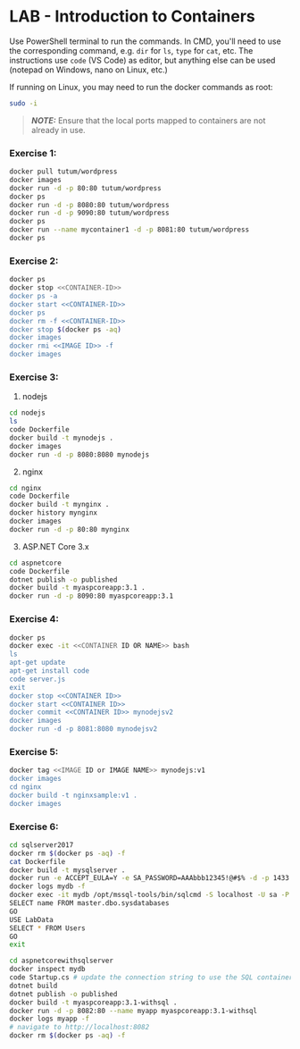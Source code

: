 # LAB - Introduction to Containers

Use PowerShell terminal to run the commands.
In CMD, you'll need to use the corresponding command, e.g. `dir` for `ls`, `type` for `cat`, etc.
The instructions use `code` (VS Code) as editor, but anything else can be used (notepad on Windows, nano on Linux, etc.) 

If running on Linux, you may need to run the docker commands as root:

``` bash
sudo -i
```

> **_NOTE:_** Ensure that the local ports mapped to containers are not already in use.

### Exercise 1:

``` bash
docker pull tutum/wordpress
docker images
docker run -d -p 80:80 tutum/wordpress
docker ps
docker run -d -p 8080:80 tutum/wordpress
docker run -d -p 9090:80 tutum/wordpress 
docker ps
docker run --name mycontainer1 -d -p 8081:80 tutum/wordpress
docker ps
```

### Exercise 2:

``` bash
docker ps
docker stop <<CONTAINER-ID>>
docker ps -a
docker start <<CONTAINER-ID>>
docker ps
docker rm -f <<CONTAINER-ID>>
docker stop $(docker ps -aq)
docker images
docker rmi <<IMAGE ID>> -f
docker images
```

### Exercise 3:

1. nodejs

``` bash
cd nodejs
ls
code Dockerfile
docker build -t mynodejs .
docker images
docker run -d -p 8080:8080 mynodejs
```

2. nginx

``` bash
cd nginx
code Dockerfile
docker build -t mynginx .
docker history mynginx
docker images
docker run -d -p 80:80 mynginx
```

3. ASP.NET Core 3.x

``` bash
cd aspnetcore
code Dockerfile
dotnet publish -o published
docker build -t myaspcoreapp:3.1 . 
docker run -d -p 8090:80 myaspcoreapp:3.1
```

### Exercise 4:

``` bash
docker ps 
docker exec -it <<CONTAINER ID OR NAME>> bash
ls
apt-get update
apt-get install code
code server.js
exit
docker stop <<CONTAINER ID>> 
docker start <<CONTAINER ID>>
docker commit <<CONTAINER ID>> mynodejsv2
docker images
docker run -d -p 8081:8080 mynodejsv2
```

### Exercise 5:

``` bash
docker tag <<IMAGE ID or IMAGE NAME>> mynodejs:v1
docker images
cd nginx
docker build -t nginxsample:v1 .
docker images
```

### Exercise 6:

``` bash
cd sqlserver2017
docker rm $(docker ps -aq) -f
cat Dockerfile
docker build -t mysqlserver .
docker run -e ACCEPT_EULA=Y -e SA_PASSWORD=AAAbbb12345!@#$% -d -p 1433:1433 --name mydb mysqlserver
docker logs mydb -f
docker exec -it mydb /opt/mssql-tools/bin/sqlcmd -S localhost -U sa -P AAAbbb12345!@#$%
SELECT name FROM master.dbo.sysdatabases
GO
USE LabData
SELECT * FROM Users
GO
exit
```

``` bash
cd aspnetcorewithsqlserver
docker inspect mydb
code Startup.cs # update the connection string to use the SQL container IP Address 
dotnet build  
dotnet publish -o published  
docker build -t myaspcoreapp:3.1-withsql .  
docker run -d -p 8082:80 --name myapp myaspcoreapp:3.1-withsql
docker logs myapp -f
# navigate to http://localhost:8082
docker rm $(docker ps -aq) -f
```



